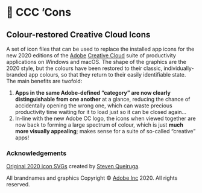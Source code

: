 # 🎨 CCC ’Cons

## Colour-restored Creative Cloud Icons

A set of icon files that can be used to replace the installed app icons for the new 2020 editions of the [Adobe](https://www.adobe.com/) [Creative Cloud](https://www.adobe.com/creativecloud) suite of productivity applications on Windows and macOS. The shape of the graphics are the 2020 style, but the colours have been restored to their classic, individually-branded app colours, so that they return to their easily identifiable state. The main benefits are twofold:

1. **Apps in the same Adobe-defined “category” are now clearly distinguishable from one another** at a glance, reducing the chance of accidentally opening the wrong one, which can waste precious productivity time waiting for it to load just so it can be closed again…
2. In-line with the new Adobe CC logo, the icons when viewed together are now back to forming a large spectrum of colour, which is just **much more visually appealing**; makes sense for a suite of so-called “creative” apps!

### Acknowledgements

[Original 2020 icon SVGs](https://www.stevenqueiruga.com/adobe-icons) created by [Steven Queiruga](https://www.stevenqueiruga.com/).

All brandnames and graphics Copyright © [Adobe Inc](https://www.adobe.com/) 2020. All rights reserved.

